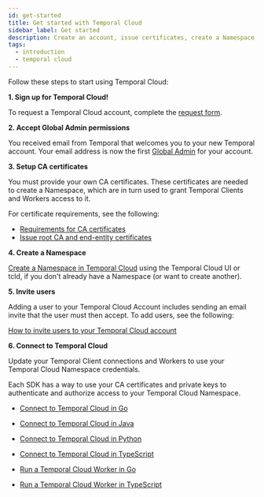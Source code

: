 ```yaml
---
id: get-started
title: Get started with Temporal Cloud
sidebar_label: Get started
description: Create an account, issue certificates, create a Namespace, invite users, and connect.
tags:
  - introduction
  - temporal cloud
---
```


Follow these steps to start using Temporal Cloud:

**1. Sign up for Temporal Cloud!**

To request a Temporal Cloud account, complete the [request form](https://pages.temporal.io/cloud-request-access).

**2. Accept Global Admin permissions**

<!--- Onboarding guide for Temporal Cloud --->

You received email from Temporal that welcomes you to your new Temporal account.
Your email address is now the first [Global Admin](/cloud/users-account-level-roles) for your account.

**3. Setup CA certificates**

You must provide your own CA certificates.
These certificates are needed to create a Namespace, which are in turn used to grant Temporal Clients and Workers access to it.

For certificate requirements, see the following:

- [Requirements for CA certificates](/cloud/certificates-requirements)
- [Issue root CA and end-entity certificates](/cloud/certificates-issue)

**4. Create a Namespace**

[Create a Namespace in Temporal Cloud](/cloud/namespaces-create) using the Temporal Cloud UI or tcld, if you don't already have a Namespace (or want to create another).

**5. Invite users**

Adding a user to your Temporal Cloud Account includes sending an email invite that the user must then accept.
To add users, see the following:

[How to invite users to your Temporal Cloud account](/cloud/users-invite)

**6. Connect to Temporal Cloud**

Update your Temporal Client connections and Workers to use your Temporal Cloud Namespace credentials.

Each SDK has a way to use your CA certificates and private keys to authenticate and authorize access to your Temporal Cloud Namespace.

- [Connect to Temporal Cloud in Go](/go/connect-to-temporal-cloud)
- [Connect to Temporal Cloud in Java](/java/connect-to-temporal-cloud)
- [Connect to Temporal Cloud in Python](/python/connect-to-temporal-cloud)
- [Connect to Temporal Cloud in TypeScript](/typescript/connect-to-temporal-cloud)

- [Run a Temporal Cloud Worker in Go](/go/run-a-temporal-cloud-worker)
- [Run a Temporal Cloud Worker in TypeScript](/typescript/run-a-temporal-cloud-worker)

